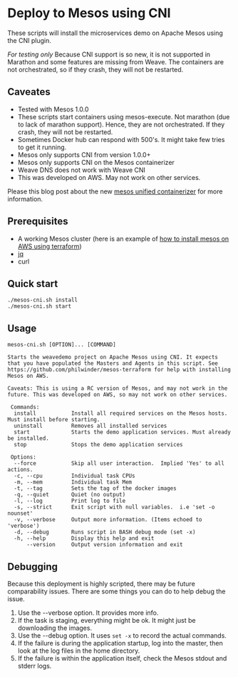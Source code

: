 <!-- deploy-test require-env TF_VAR_access_key TF_VAR_secret_key TF_VAR_private_key_file TF_VAR_aws_key_name -->

# Deploy to Mesos using CNI

These scripts will install the microservices demo on Apache Mesos using the CNI plugin.

*For testing only* Because CNI support is so new, it is not supported in Marathon and some features are missing from Weave. The containers are not orchestrated, so if they crash, they will not be restarted.

## Caveates
- Tested with Mesos 1.0.0
- These scripts start containers using mesos-execute. Not marathon (due to lack of marathon support). Hence, they are not orchestrated. If they crash, they will not be restarted.
- Sometimes Docker hub can respond with 500's. It might take few tries to get it running.
- Mesos only supports CNI from version 1.0.0+
- Mesos only supports CNI on the Mesos containerizer
- Weave DNS does not work with Weave CNI
- This was developed on AWS. May not work on other services.

Please this blog post about the new [mesos unified containerizer](http://winderresearch.com/2016/07/02/Overview-of-Mesos-New-Unified-Containerizer/) for more information.

## Prerequisites
- A working Mesos cluster (here is an example of [how to install mesos on AWS using terraform](https://github.com/philwinder/mesos-terraform))
- [jq](https://stedolan.github.io/jq/)
- curl

## Quick start

```
./mesos-cni.sh install
./mesos-cni.sh start
```

## Usage

```
mesos-cni.sh [OPTION]... [COMMAND]

Starts the weavedemo project on Apache Mesos using CNI. It expects that you have populated the Masters and Agents in this script. See https://github.com/philwinder/mesos-terraform for help with installing Mesos on AWS.

Caveats: This is using a RC version of Mesos, and may not work in the future. This was developed on AWS, so may not work on other services.

 Commands:
  install           Install all required services on the Mesos hosts. Must install before starting.
  uninstall         Removes all installed services
  start             Starts the demo application services. Must already be installed.
  stop              Stops the demo application services

 Options:
  --force           Skip all user interaction.  Implied 'Yes' to all actions.
  -c, --cpu         Individual task CPUs
  -m, --mem         Individual task Mem
  -t, --tag         Sets the tag of the docker images
  -q, --quiet       Quiet (no output)
  -l, --log         Print log to file
  -s, --strict      Exit script with null variables.  i.e 'set -o nounset'
  -v, --verbose     Output more information. (Items echoed to 'verbose')
  -d, --debug       Runs script in BASH debug mode (set -x)
  -h, --help        Display this help and exit
      --version     Output version information and exit
```

## Debugging

Because this deployment is highly scripted, there may be future comparability issues. There are some things you can do to help debug the issue.

1. Use the --verbose option. It provides more info.
2. If the task is staging, everything might be ok. It might just be downloading the images.
3. Use the --debug option. It uses `set -x` to record the actual commands.
4. If the failure is during the application startup, log into the master, then look at the log files in the home directory.
5. If the failure is within the application itself, check the Mesos stdout and stderr logs.
